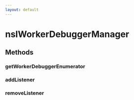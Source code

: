 ```yaml
---
layout: default
---
```


# nsIWorkerDebuggerManager #

## Methods ##

### getWorkerDebuggerEnumerator ###

### addListener ###

### removeListener ###
